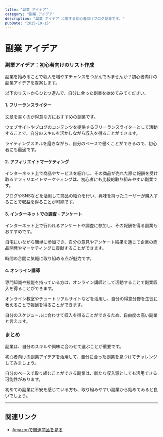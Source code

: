 ```yaml
---
title: "副業 アイデア"
category: "副業 アイデア"
description: "副業 アイデア に関する初心者向けブログ記事です。"
pubDate: "2025-10-15"
---
```


# 副業 アイデア

### 副業アイデア：初心者向けのリスト作成

副業を始めることで収入を増やすチャンスをつかんでみませんか？初心者向けの副業アイデアを提案します。

以下のリストからひとつ選んで、自分に合った副業を始めてみてください。



#### 1. フリーランスライター
文章を書くのが得意な方におすすめの副業です。

ウェブサイトやブログのコンテンツを提供するフリーランスライターとして活動することで、自分のスキルを活かしながら収入を得ることができます。

ライティングスキルを磨きながら、自分のペースで働くことができるので、初心者にも最適です。



#### 2. アフィリエイトマーケティング
インターネット上で商品やサービスを紹介し、その商品が売れた際に報酬を受け取るアフィリエイトマーケティングは、初心者にも比較的取り組みやすい副業です。

ブログやSNSなどを活用して商品の紹介を行い、興味を持ったユーザーが購入することで収益を得ることが可能です。



#### 3. インターネットでの調査・アンケート
インターネット上で行われるアンケートや調査に参加し、その報酬を得る副業もおすすめです。

自宅にいながら簡単に参加でき、自分の意見やアンケート結果を通じて企業の商品開発やマーケティングに貢献することができます。

時間の合間に気軽に取り組める点が魅力です。



#### 4. オンライン講師
専門知識や技能を持っている方は、オンライン講師として活動することで副業収入を得ることができます。

オンライン教室やチュートリアルサイトなどを活用し、自分の得意分野を生徒に教えることで報酬を得ることができます。

自分のスケジュールに合わせて収入を得ることができるため、自由度の高い副業と言えます。



### まとめ
副業は、自分のスキルや興味に合わせて選ぶことが重要です。

初心者向けの副業アイデアを活用して、自分に合った副業を見つけてチャレンジしてみましょう。

自分のペースで取り組むことができる副業は、新たな収入源としても活用できる可能性があります。

初めての副業に不安を感じている方も、取り組みやすい副業から始めてみると良いでしょう。



---

## 関連リンク

- [Amazonで関連商品を見る](https://www.amazon.co.jp/s?k=%E5%89%AF%E6%A5%AD+%E3%82%A2%E3%82%A4%E3%83%87%E3%82%A2&tag=autowritehubai-22)
